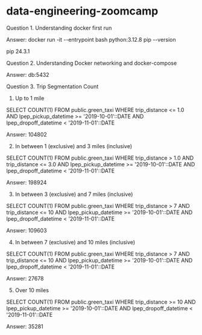 # data-engineering-zoomcamp

Question 1. Understanding docker first run

Answer:
docker run -it --entrypoint bash python:3.12.8
pip --version

pip 24.3.1

Question 2. Understanding Docker networking and docker-compose

Answer: db:5432

Question 3. Trip Segmentation Count

1. Up to 1 mile

SELECT COUNT(1) FROM public.green_taxi
WHERE trip_distance <= 1.0
AND lpep_pickup_datetime >= '2019-10-01'::DATE
AND lpep_dropoff_datetime < '2019-11-01'::DATE

Answer: 104802

2. In between 1 (exclusive) and 3 miles (inclusive)

SELECT COUNT(1) FROM public.green_taxi
WHERE trip_distance > 1.0 AND 
trip_distance <= 3.0
AND lpep_pickup_datetime >= '2019-10-01'::DATE
AND lpep_dropoff_datetime < '2019-11-01'::DATE

Answer: 198924

3. In between 3 (exclusive) and 7 miles (inclusive)

SELECT COUNT(1) FROM public.green_taxi
WHERE trip_distance > 7 AND 
trip_distance <= 10
AND lpep_pickup_datetime >= '2019-10-01'::DATE
AND lpep_dropoff_datetime < '2019-11-01'::DATE

Answer: 109603

4. In between 7 (exclusive) and 10 miles (inclusive)
   
SELECT COUNT(1) FROM public.green_taxi
WHERE trip_distance > 7 AND 
trip_distance <= 10
AND lpep_pickup_datetime >= '2019-10-01'::DATE
AND lpep_dropoff_datetime < '2019-11-01'::DATE

Answer: 27678

5. Over 10 miles

SELECT COUNT(1) FROM public.green_taxi
WHERE trip_distance >= 10
AND lpep_pickup_datetime >= '2019-10-01'::DATE
AND lpep_dropoff_datetime < '2019-11-01'::DATE

Answer: 35281

